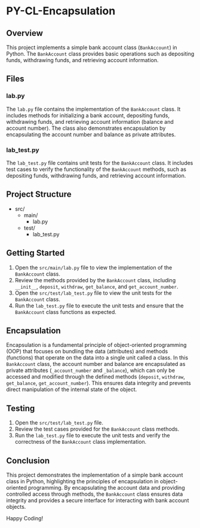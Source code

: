 # PY-CL-Encapsulation


## Overview

This project implements a simple bank account class (`BankAccount`) in Python. The `BankAccount` class provides basic operations such as depositing funds, withdrawing funds, and retrieving account information.

## Files

### lab.py

The `lab.py` file contains the implementation of the `BankAccount` class. It includes methods for initializing a bank account, depositing funds, withdrawing funds, and retrieving account information (balance and account number). The class also demonstrates encapsulation by encapsulating the account number and balance as private attributes.

### lab_test.py

The `lab_test.py` file contains unit tests for the `BankAccount` class. It includes test cases to verify the functionality of the `BankAccount` methods, such as depositing funds, withdrawing funds, and retrieving account information.

## Project Structure

- src/
  - main/
    - lab.py
  - test/
    - lab_test.py

## Getting Started

1. Open the `src/main/lab.py` file to view the implementation of the `BankAccount` class.
2. Review the methods provided by the `BankAccount` class, including `__init__`, `deposit`, `withdraw`, `get_balance`, and `get_account_number`.
3. Open the `src/test/lab_test.py` file to view the unit tests for the `BankAccount` class.
4. Run the `lab_test.py` file to execute the unit tests and ensure that the `BankAccount` class functions as expected.

## Encapsulation

Encapsulation is a fundamental principle of object-oriented programming (OOP) that focuses on bundling the data (attributes) and methods (functions) that operate on the data into a single unit called a class. In this `BankAccount` class, the account number and balance are encapsulated as private attributes (`_account_number` and `_balance`), which can only be accessed and modified through the defined methods (`deposit`, `withdraw`, `get_balance`, `get_account_number`). This ensures data integrity and prevents direct manipulation of the internal state of the object.

## Testing

1. Open the `src/test/lab_test.py` file.
2. Review the test cases provided for the `BankAccount` class methods.
3. Run the `lab_test.py` file to execute the unit tests and verify the correctness of the `BankAccount` class implementation.

## Conclusion

This project demonstrates the implementation of a simple bank account class in Python, highlighting the principles of encapsulation in object-oriented programming. By encapsulating the account data and providing controlled access through methods, the `BankAccount` class ensures data integrity and provides a secure interface for interacting with bank account objects.

Happy Coding!
